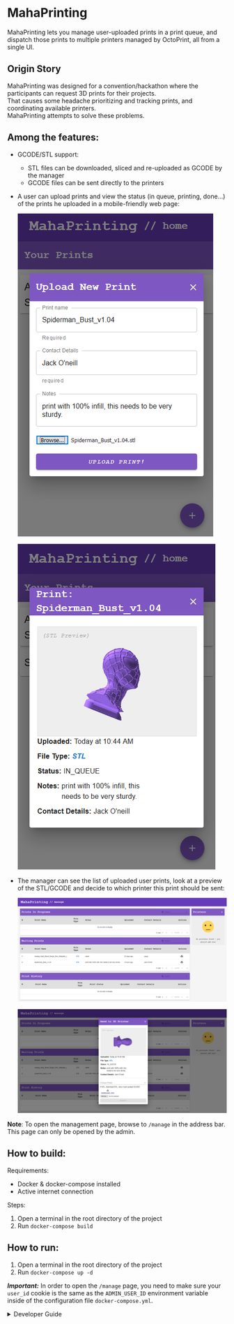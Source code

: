 # MahaPrinting

MahaPrinting lets you manage user-uploaded prints in a print queue, and dispatch those prints to multiple printers managed by OctoPrint, all from a single UI.

## Origin Story

MahaPrinting was designed for a convention/hackathon where the participants can request 3D prints for their projects.  
That causes some headache prioritizing and tracking prints, and coordinating available printers.  
MahaPrinting attempts to solve these problems.

## Among the features:

- GCODE/STL support:

  - STL files can be downloaded, sliced and re-uploaded as GCODE by the manager
  - GCODE files can be sent directly to the printers

- A user can upload prints and view the status (in queue, printing, done...) of the prints he uploaded in a mobile-friendly web page:

  ![a picture of the print upload form](/images/user-upload-new-print.png)

  ![a picture of the user's view of his prints](/images/user-view-print.png)

- The manager can see the list of uploaded user prints, look at a preview of the STL/GCODE and decide to which printer this print should be sent:

  ![a picture of the manager page](/images/manager-page.png)

  ![a picture of the manager page](/images/manager-page-send-to-printer.png)

**Note**: To open the management page, browse to `/manage` in the address bar. This page can only be opened by the admin.

## How to build:

Requirements:

- Docker & docker-compose installed
- Active internet connection

Steps:

1. Open a terminal in the root directory of the project
2. Run `docker-compose build`

## How to run:

1. Open a terminal in the root directory of the project
2. Run `docker-compose up -d`

_**Important:**_ In order to open the `/manage` page, you need to make sure your `user_id` cookie is the same as the `ADMIN_USER_ID` environment variable inside of the configuration file `docker-compose.yml`.

<details>
<summary>
  Developer Guide
</summary>

### Required Installations

- node & npm
- python 3.8.2
  - pipenv

> ### My recommendation
>
> Use VSCode and open the client and server folders as two seperate workspaces (instances) of VSCode for an easy development experience.

### Development Environment Setup:

#### Client:

1. Open terminal in the internal client folder
2. Install required packages by running `npm install`

To start the client, run `npm start`.
To enter admin-only pages, make sure your user_id cookie is the same as ADMIN_USER_ID.

#### Server:

1. Open terminal in the internal server folder
2. Install required packages by running `pipenv install --dev`
3. Configure environment variables:
   1. Create a file named `.env` in the server folder with the following content:
   ```env
   SQLITE_DB_PATH=./mahaprinting.db
   ALLOW_CORS=TRUE
   ADMIN_USER_ID=<INSERT DESIRED USER_ID FROM COOKIES>
   ```
   2. The `ADMIN_USER_ID` value should be the same as the `user_id` cookie in the client of a manager. You can put a temporary value and fill this one later.

To start the server, run `flask run` in a shell inside the venv. (To open a shell inside the venv, run `pipenv shell`)

> On windows, pipenv sometimes screws up adding the venv to the PATH on git bash. you can fix this by editing the "activate" script (just "activate", no file extension) in the bin folder of the venv and changing the path assigned to `VIRTUAL_ENV` to be in a format compatible with git bash.  
> To easily open the `activate` script for editing, run the following command in git bash from the server project directory:
>
> ```bash
> code "\$(pipenv --venv)/Scripts/activate"
> ```

Alternatively, you can use VSCode's debug capabilities:

- copy the following `launch.json` into the `.vscode` folder in your python workspace, and then just hit `F5`!

<details>
<summary>
    Click here for the VSCode ".vscode/launch.json" file content that helps you debug the server easily
</summary>

```jsonc
{
  // Use IntelliSense to learn about possible attributes.
  // Hover to view descriptions of existing attributes.
  // For more information, visit: https://go.microsoft.com/fwlink/?linkid=830387
  "version": "0.2.0",
  "configurations": [
    {
      "name": "Python: Flask",
      "type": "python",
      "request": "launch",
      "module": "flask",
      "env": {
        "FLASK_APP": "app.py",
        "FLASK_ENV": "development",
        "FLASK_DEBUG": "0"
      },
      "args": ["run", "--no-debugger", "--no-reload"],
      "jinja": true
    }
  ]
}
```

</details>
</details>
